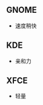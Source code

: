 ## GNOME
- 速度稍快
## KDE
-	亲和力
## XFCE
- 轻量
<!--stackedit_data:
eyJoaXN0b3J5IjpbMTgzMTE4NjExOSwxNjM4MTc2NTM0LC0xNz
gyNTMyMDA3XX0=
-->